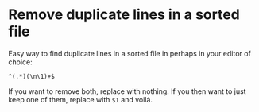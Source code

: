 # Remove duplicate lines in a sorted file

Easy way to find duplicate lines in a sorted file in perhaps in your editor of choice:

```regex
^(.*)(\n\1)+$
```

If you want to remove both, replace with nothing.
If you then want to just keep one of them, replace with `$1` and voilá.
